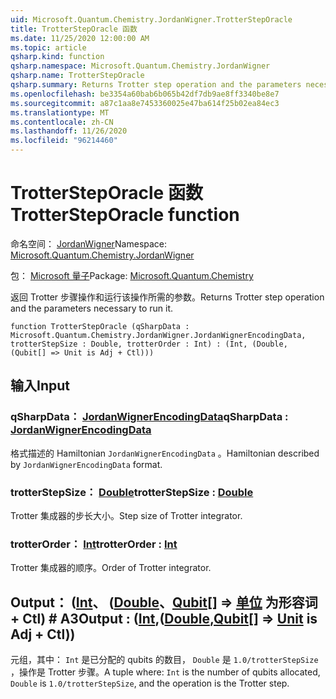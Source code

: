 ```yaml
---
uid: Microsoft.Quantum.Chemistry.JordanWigner.TrotterStepOracle
title: TrotterStepOracle 函数
ms.date: 11/25/2020 12:00:00 AM
ms.topic: article
qsharp.kind: function
qsharp.namespace: Microsoft.Quantum.Chemistry.JordanWigner
qsharp.name: TrotterStepOracle
qsharp.summary: Returns Trotter step operation and the parameters necessary to run it.
ms.openlocfilehash: be3354a60bab6b065b42df7db9ae8ff3340be8e7
ms.sourcegitcommit: a87c1aa8e7453360025e47ba614f25b02ea84ec3
ms.translationtype: MT
ms.contentlocale: zh-CN
ms.lasthandoff: 11/26/2020
ms.locfileid: "96214460"
---
```

# <a name="trottersteporacle-function"></a><span data-ttu-id="29433-102">TrotterStepOracle 函数</span><span class="sxs-lookup"><span data-stu-id="29433-102">TrotterStepOracle function</span></span>

<span data-ttu-id="29433-103">命名空间： [JordanWigner](xref:Microsoft.Quantum.Chemistry.JordanWigner)</span><span class="sxs-lookup"><span data-stu-id="29433-103">Namespace: [Microsoft.Quantum.Chemistry.JordanWigner](xref:Microsoft.Quantum.Chemistry.JordanWigner)</span></span>

<span data-ttu-id="29433-104">包： [Microsoft 量子](https://nuget.org/packages/Microsoft.Quantum.Chemistry)</span><span class="sxs-lookup"><span data-stu-id="29433-104">Package: [Microsoft.Quantum.Chemistry](https://nuget.org/packages/Microsoft.Quantum.Chemistry)</span></span>


<span data-ttu-id="29433-105">返回 Trotter 步骤操作和运行该操作所需的参数。</span><span class="sxs-lookup"><span data-stu-id="29433-105">Returns Trotter step operation and the parameters necessary to run it.</span></span>

```qsharp
function TrotterStepOracle (qSharpData : Microsoft.Quantum.Chemistry.JordanWigner.JordanWignerEncodingData, trotterStepSize : Double, trotterOrder : Int) : (Int, (Double, (Qubit[] => Unit is Adj + Ctl)))
```


## <a name="input"></a><span data-ttu-id="29433-106">输入</span><span class="sxs-lookup"><span data-stu-id="29433-106">Input</span></span>

### <a name="qsharpdata--jordanwignerencodingdata"></a><span data-ttu-id="29433-107">qSharpData： [JordanWignerEncodingData](xref:Microsoft.Quantum.Chemistry.JordanWigner.JordanWignerEncodingData)</span><span class="sxs-lookup"><span data-stu-id="29433-107">qSharpData : [JordanWignerEncodingData](xref:Microsoft.Quantum.Chemistry.JordanWigner.JordanWignerEncodingData)</span></span>

<span data-ttu-id="29433-108">格式描述的 Hamiltonian `JordanWignerEncodingData` 。</span><span class="sxs-lookup"><span data-stu-id="29433-108">Hamiltonian described by `JordanWignerEncodingData` format.</span></span>


### <a name="trotterstepsize--double"></a><span data-ttu-id="29433-109">trotterStepSize： [Double](xref:microsoft.quantum.lang-ref.double)</span><span class="sxs-lookup"><span data-stu-id="29433-109">trotterStepSize : [Double](xref:microsoft.quantum.lang-ref.double)</span></span>

<span data-ttu-id="29433-110">Trotter 集成器的步长大小。</span><span class="sxs-lookup"><span data-stu-id="29433-110">Step size of Trotter integrator.</span></span>


### <a name="trotterorder--int"></a><span data-ttu-id="29433-111">trotterOrder： [Int](xref:microsoft.quantum.lang-ref.int)</span><span class="sxs-lookup"><span data-stu-id="29433-111">trotterOrder : [Int](xref:microsoft.quantum.lang-ref.int)</span></span>

<span data-ttu-id="29433-112">Trotter 集成器的顺序。</span><span class="sxs-lookup"><span data-stu-id="29433-112">Order of Trotter integrator.</span></span>



## <a name="output--intdoublequbit--unit--is-adj--ctl"></a><span data-ttu-id="29433-113">Output： ([Int](xref:microsoft.quantum.lang-ref.int)、 ([Double](xref:microsoft.quantum.lang-ref.double)、[Qubit](xref:microsoft.quantum.lang-ref.qubit)[] => [单位](xref:microsoft.quantum.lang-ref.unit)  为形容词 + Ctl) # A3</span><span class="sxs-lookup"><span data-stu-id="29433-113">Output : ([Int](xref:microsoft.quantum.lang-ref.int),([Double](xref:microsoft.quantum.lang-ref.double),[Qubit](xref:microsoft.quantum.lang-ref.qubit)[] => [Unit](xref:microsoft.quantum.lang-ref.unit)  is Adj + Ctl))</span></span>

<span data-ttu-id="29433-114">元组，其中： `Int` 是已分配的 qubits 的数目， `Double` 是 `1.0/trotterStepSize` ，操作是 Trotter 步骤。</span><span class="sxs-lookup"><span data-stu-id="29433-114">A tuple where: `Int` is the number of qubits allocated, `Double` is `1.0/trotterStepSize`, and the operation is the Trotter step.</span></span>